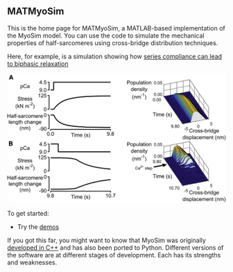 ## MATMyoSim

This is the home page for MATMyoSim, a MATLAB-based implementation of the MyoSim model. You can use the code to simulate the mechanical properties of half-sarcomeres using cross-bridge distribution techniques.

Here, for example, is a simulation showing how [series compliance can lead to biphasic relaxation](https://www.ncbi.nlm.nih.gov/pmc/articles/PMC4744171/)

![Distribution figure](distribution_image.png)

To get started:
+ Try the [demos](demos/demos.html)

If you got this far, you might want to know that MyoSim was originally [developed in C++](http://www.myosim.org) and has also been ported to Python. Different versions of the software are at different stages of development. Each has its strengths and weaknesses.

